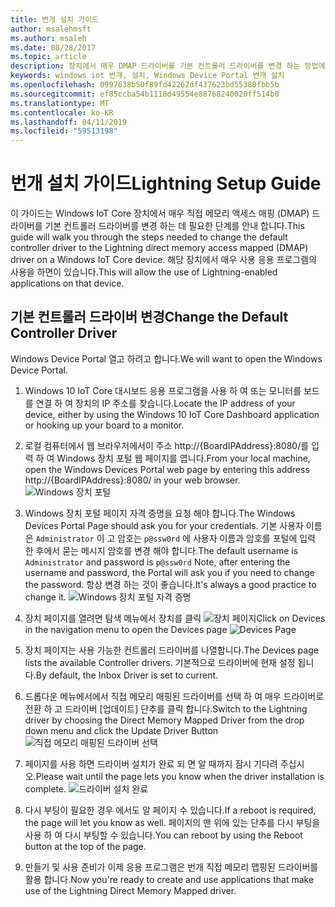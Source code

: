 ```yaml
---
title: 번개 설치 가이드
author: msalehmsft
ms.author: msaleh
ms.date: 08/28/2017
ms.topic: article
description: 장치에서 매우 DMAP 드라이버를 기본 컨트롤러 드라이버를 변경 하는 방법에 알아봅니다.
keywords: windows iot 번개, 설치, Windows Device Portal 번개 설치
ms.openlocfilehash: 0997638b50f89fd42262df437623bd55380fbb5b
ms.sourcegitcommit: ef85ccba54b1118d49554e88768240020ff514b0
ms.translationtype: MT
ms.contentlocale: ko-KR
ms.lasthandoff: 04/11/2019
ms.locfileid: "59513198"
---
```

# <a name="lightning-setup-guide"></a><span data-ttu-id="47c04-104">번개 설치 가이드</span><span class="sxs-lookup"><span data-stu-id="47c04-104">Lightning Setup Guide</span></span>

<span data-ttu-id="47c04-105">이 가이드는 Windows IoT Core 장치에서 매우 직접 메모리 액세스 매핑 (DMAP) 드라이버를 기본 컨트롤러 드라이버를 변경 하는 데 필요한 단계를 안내 합니다.</span><span class="sxs-lookup"><span data-stu-id="47c04-105">This guide will walk you through the steps needed to change the default controller driver to the Lightning direct memory access mapped (DMAP) driver on a Windows IoT Core device.</span></span> <span data-ttu-id="47c04-106">해당 장치에서 매우 사용 응용 프로그램의 사용을 하면이 있습니다.</span><span class="sxs-lookup"><span data-stu-id="47c04-106">This will allow the use of Lightning-enabled applications on that device.</span></span>

## <a name="change-the-default-controller-driver"></a><span data-ttu-id="47c04-107">기본 컨트롤러 드라이버 변경</span><span class="sxs-lookup"><span data-stu-id="47c04-107">Change the Default Controller Driver</span></span>

<span data-ttu-id="47c04-108">Windows Device Portal 열고 하려고 합니다.</span><span class="sxs-lookup"><span data-stu-id="47c04-108">We will want to open the Windows Device Portal.</span></span>

1. <span data-ttu-id="47c04-109">Windows 10 IoT Core 대시보드 응용 프로그램을 사용 하 여 또는 모니터를 보드를 연결 하 여 장치의 IP 주소를 찾습니다.</span><span class="sxs-lookup"><span data-stu-id="47c04-109">Locate the IP address of your device, either by using the Windows 10 IoT Core Dashboard application or hooking up your board to a monitor.</span></span>

2. <span data-ttu-id="47c04-110">로컬 컴퓨터에서 웹 브라우저에서이 주소 http://{BoardIPAddress}:8080/를 입력 하 여 Windows 장치 포털 웹 페이지를 엽니다.</span><span class="sxs-lookup"><span data-stu-id="47c04-110">From your local machine, open the Windows Devices Portal web page by entering this address http://{BoardIPAddress}:8080/ in your web browser.</span></span>
   ![Windows 장치 포털](../media/LightningSetup/dmap1.png)

3. <span data-ttu-id="47c04-112">Windows 장치 포털 페이지 자격 증명을 요청 해야 합니다.</span><span class="sxs-lookup"><span data-stu-id="47c04-112">The Windows Devices Portal Page should ask you for your credentials.</span></span> <span data-ttu-id="47c04-113">기본 사용자 이름은 `Administrator` 이 고 암호는 `p@ssw0rd` 에 사용자 이름과 암호를 포털에 입력 한 후에서 묻는 메시지 암호를 변경 해야 합니다.</span><span class="sxs-lookup"><span data-stu-id="47c04-113">The default username is `Administrator` and password is `p@ssw0rd` Note, after entering the username and password, the Portal will ask you if you need to change the password.</span></span> <span data-ttu-id="47c04-114">항상 변경 하는 것이 좋습니다.</span><span class="sxs-lookup"><span data-stu-id="47c04-114">It's always a good practice to change it.</span></span>
   ![Windows 장치 포털 자격 증명](../media/LightningSetup/dmap2.png)

4. <span data-ttu-id="47c04-116">장치 페이지를 열려면 탐색 메뉴에서 장치를 클릭 ![장치 페이지](../media/LightningSetup/dmap3.png)</span><span class="sxs-lookup"><span data-stu-id="47c04-116">Click on Devices in the navigation menu to open the Devices page ![Devices Page](../media/LightningSetup/dmap3.png)</span></span>

5. <span data-ttu-id="47c04-117">장치 페이지는 사용 가능한 컨트롤러 드라이버를 나열합니다.</span><span class="sxs-lookup"><span data-stu-id="47c04-117">The Devices page lists the available Controller drivers.</span></span> <span data-ttu-id="47c04-118">기본적으로 드라이버에 현재 설정 됩니다.</span><span class="sxs-lookup"><span data-stu-id="47c04-118">By default, the Inbox Driver is set to current.</span></span>

6. <span data-ttu-id="47c04-119">드롭다운 메뉴에서에서 직접 메모리 매핑된 드라이버를 선택 하 여 매우 드라이버로 전환 하 고 드라이버 [업데이트] 단추를 클릭 합니다.</span><span class="sxs-lookup"><span data-stu-id="47c04-119">Switch to the Lightning driver by choosing the Direct Memory Mapped Driver from the drop down menu and click the Update Driver Button</span></span><br/>
   ![직접 메모리 매핑된 드라이버 선택](../media/LightningSetup/dmap4.png)

7. <span data-ttu-id="47c04-121">페이지를 사용 하면 드라이버 설치가 완료 되 면 알 때까지 잠시 기다려 주십시오.</span><span class="sxs-lookup"><span data-stu-id="47c04-121">Please wait until the page lets you know when the driver installation is complete.</span></span>
   ![드라이버 설치 완료](../media/LightningSetup/dmap5.png)

8. <span data-ttu-id="47c04-123">다시 부팅이 필요한 경우 에서도 알 페이지 수 있습니다.</span><span class="sxs-lookup"><span data-stu-id="47c04-123">If a reboot is required, the page will let you know as well.</span></span> <span data-ttu-id="47c04-124">페이지의 맨 위에 있는 단추를 다시 부팅을 사용 하 여 다시 부팅할 수 있습니다.</span><span class="sxs-lookup"><span data-stu-id="47c04-124">You can reboot by using the Reboot button at the top of the page.</span></span>

9. <span data-ttu-id="47c04-125">만들기 및 사용 준비가 이제 응용 프로그램은 번개 직접 메모리 맵핑된 드라이버를 활용 합니다.</span><span class="sxs-lookup"><span data-stu-id="47c04-125">Now you're ready to create and use applications that make use of the Lightning Direct Memory Mapped driver.</span></span>
